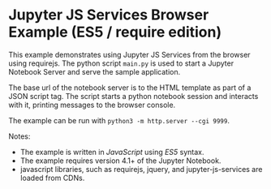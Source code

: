 # Jupyter JS Services Browser Example (ES5 / require edition)

This example demonstrates using Jupyter JS Services from the browser using
requirejs. The python script `main.py` is used to start a Jupyter Notebook Server
and serve the sample application.

The base url of the notebook server is to the HTML template as part of a JSON
script tag. The script starts a python notebook session and interacts
with it, printing messages to the browser console.

The example can be run with `python3 -m http.server --cgi 9999`.

Notes:

- The example is written in _JavaScript_ using _ES5_ syntax.
- The example requires version 4.1+ of the Jupyter Notebook.
- javascript libraries, such as requirejs, jquery, and jupyter-js-services are loaded from CDNs.
